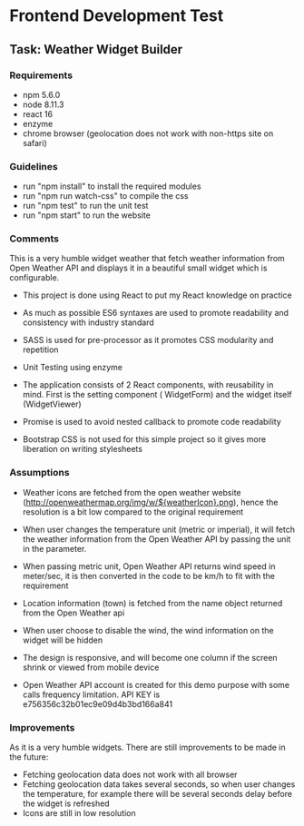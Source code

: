 # Frontend Development Test

## Task: Weather Widget Builder

### Requirements
- npm 5.6.0
- node 8.11.3
- react 16
- enzyme
- chrome browser (geolocation does not work with non-https site on safari)

### Guidelines
- run "npm install" to install the required modules
- run "npm run watch-css" to compile the css
- run "npm test" to run the unit test
- run "npm start" to run the website

### Comments
This is a very humble widget weather that fetch weather information from Open Weather API and displays it in a beautiful small widget which is configurable.

- This project is done using React to put my React knowledge on practice

- As much as possible ES6 syntaxes are used to promote readability and consistency with industry standard

- SASS is used for pre-processor as it promotes CSS modularity and repetition

- Unit Testing using enzyme

- The application consists of 2 React components, with reusability in mind. First is the setting component (
WidgetForm) and the widget itself (WidgetViewer)

- Promise is used to avoid nested callback to promote code readability

- Bootstrap CSS is not used for this simple project so it gives more liberation on writing stylesheets


### Assumptions
- Weather icons are fetched from the open weather website (http://openweathermap.org/img/w/${weatherIcon}.png), hence the resolution is a bit low compared to the original requirement

- When user changes the temperature unit (metric or imperial), it will fetch the weather information from the Open Weather API by passing the unit in the parameter.

- When passing metric unit, Open Weather API returns wind speed in meter/sec, it is then converted in the code to be km/h to fit with the requirement

- Location information (town) is fetched from the name object returned from the Open Weather api

- When user choose to disable the wind, the wind information on the widget will be hidden

- The design is responsive, and will become one column if the screen shrink or viewed from mobile device

- Open Weather API account is created for this demo purpose with some calls frequency limitation. API KEY is e756356c32b01ec9e09d4b3bd166a841

### Improvements
As it is a very humble widgets. There are still improvements to be made in the future:
- Fetching geolocation data does not work with all browser
- Fetching geolocation data takes several seconds, so when user changes the temperature, for example there will be several seconds delay before the widget is refreshed
- Icons are still in low resolution
